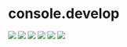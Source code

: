# console.develop

![](https://img.shields.io/github/stars/console.develop/editor.md.svg) ![](https://img.shields.io/github/forks/console.develop/editor.md.svg) ![](https://img.shields.io/github/tag/console.develop/editor.md.svg) ![](https://img.shields.io/github/release/console.develop/editor.md.svg) ![](https://img.shields.io/github/issues/console.develop/editor.md.svg) ![](https://img.shields.io/bower/v/editor.md.svg)
